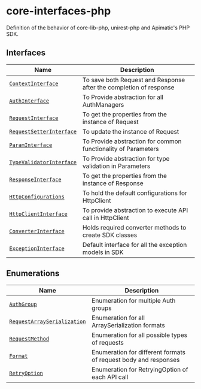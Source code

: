 # core-interfaces-php
Definition of the behavior of core-lib-php, unirest-php and Apimatic's PHP SDK.

## Interfaces
| Name                                                                    | Description                                                        |
|-------------------------------------------------------------------------|--------------------------------------------------------------------|
| [`ContextInterface`](src/Core/ContextInterface.php)                     | To save both Request and Response after the completion of response |
| [`AuthInterface`](src/Core/Authentication/AuthInterface.php)            | To Provide abstraction for all AuthManagers                        |
| [`RequestInterface`](src/Core/Request/RequestInterface.php)             | To get the properties from the instance of Request                 |
| [`RequestSetterInterface`](src/Core/Request/RequestSetterInterface.php) | To update the instance of Request                                  |
| [`ParamInterface`](src/Core/Request/ParamInterface.php)                 | To Provide abstraction for common functionality of Parameters      |
| [`TypeValidatorInterface`](src/Core/Request/TypeValidatorInterface.php) | To Provide abstraction for type validation in Parameters           |
| [`ResponseInterface`](src/Core/Response/ResponseInterface.php)          | To get the properties from the instance of Response                |
| [`HttpConfigurations`](src/Http/HttpConfigurations.php)                 | To hold the default configurations for HttpClient                  |
| [`HttpClientInterface`](src/Http/HttpClientInterface.php)               | To provide abstraction to execute API call in HttpClient           |
| [`ConverterInterface`](src/Sdk/ConverterInterface.php)                  | Holds required converter methods to create SDK classes             |
| [`ExceptionInterface`](src/Sdk/ExceptionInterface.php)                  | Default interface for all the exception models in SDK              |

## Enumerations
| Name                                                                          | Description                                                     |
|-------------------------------------------------------------------------------|-----------------------------------------------------------------|
| [`AuthGroup`](src/Core/Authentication/AuthGroup.php)                          | Enumeration for multiple Auth groups                            |
| [`RequestArraySerialization`](src/Core/Request/RequestArraySerialization.php) | Enumeration for all ArraySerialization formats                  |
| [`RequestMethod`](src/Core/Request/RequestMethod.php)                         | Enumeration for all possible types of requests                  |
| [`Format`](src/Core/Format.php)                                               | Enumeration for different formats of request body and responses |
| [`RetryOption`](src/Http/RetryOption.php)                                     | Enumeration for RetryingOption of each API call                 |
